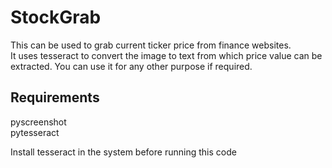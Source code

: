 # StockGrab
This can be used to grab current ticker price from finance websites. <br> It uses tesseract to convert the image to text from which price value can be extracted. You can use it for any other purpose if required.

## Requirements
pyscreenshot <br>
pytesseract

Install tesseract in the system before running this code
